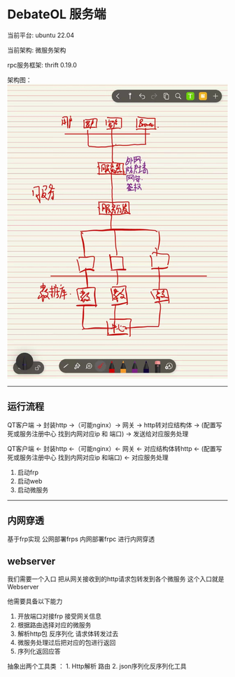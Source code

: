 # DebateOL 服务端

当前平台: ubuntu 22.04

当前架构: 微服务架构

rpc服务框架: thrift 0.19.0

架构图：
![png](./png/微服务架构.jpg)

---

## 运行流程

QT客户端 -> 封装http ->（可能nginx）-> 网关 -> http转对应结构体 -> (配置写死或服务注册中心 找到内网对应ip 和 端口) -> 发送给对应服务处理

QT客户端 <- 封装http <-（可能nginx）<- 网关 <- 对应结构体转http <- (配置写死或服务注册中心 找到内网对应ip 和端口) <- 对应服务处理

1. 启动frp
2. 启动web
3. 启动微服务

---

## 内网穿透

基于frp实现 公网部署frps 内网部署frpc 进行内网穿透

## webserver

我们需要一个入口 把从网关接收到的http请求包转发到各个微服务 这个入口就是Webserver

他需要具备以下能力

1. 开放端口对接frp 接受网关信息
2. 根据路由选择对应的微服务
3. 解析http包 反序列化 请求体转发过去
4. 微服务处理过后把对应的包进行返回
5. 序列化返回应答

抽象出两个工具类 ： 1. Http解析 路由  2. json序列化反序列化工具
